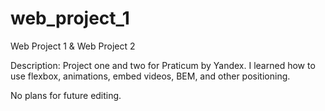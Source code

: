 # web_project_1
Web Project 1 & Web Project 2 

Description: Project one and two for Praticum by Yandex. I learned how to use flexbox, animations, embed videos, BEM, and other positioning.

No plans for future editing. 
